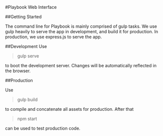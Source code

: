 #Playbook Web Interface

##Getting Started

The command line for Playbook is mainly comprised of gulp tasks. We use gulp heavily to serve the app in development, and build it for production. In production, we use express.js to serve the app. 

##Development
Use 
 >gulp serve 

to boot the development server. Changes will be automatically reflected in the browser. 

##Production

Use 

>gulp build 

to compile and concatenate all assets for production. After that 

>npm start 

can be used to test production code. 